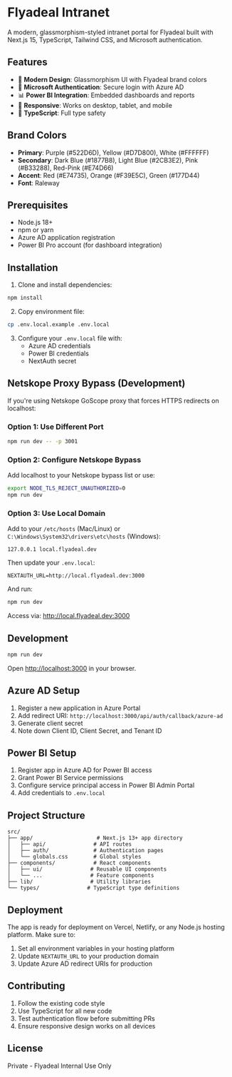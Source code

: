 # Flyadeal Intranet

A modern, glassmorphism-styled intranet portal for Flyadeal built with Next.js 15, TypeScript, Tailwind CSS, and Microsoft authentication.

## Features

- 🎨 **Modern Design**: Glassmorphism UI with Flyadeal brand colors
- 🔐 **Microsoft Authentication**: Secure login with Azure AD
- 📊 **Power BI Integration**: Embedded dashboards and reports
- 📱 **Responsive**: Works on desktop, tablet, and mobile
- 🎯 **TypeScript**: Full type safety

## Brand Colors

- **Primary**: Purple (#522D6D), Yellow (#D7D800), White (#FFFFFF)
- **Secondary**: Dark Blue (#1877B8), Light Blue (#2CB3E2), Pink (#B33288), Red-Pink (#E74D66)
- **Accent**: Red (#E74735), Orange (#F39E5C), Green (#177D44)
- **Font**: Raleway

## Prerequisites

- Node.js 18+ 
- npm or yarn
- Azure AD application registration
- Power BI Pro account (for dashboard integration)

## Installation

1. Clone and install dependencies:
```bash
npm install
```

2. Copy environment file:
```bash
cp .env.local.example .env.local
```

3. Configure your `.env.local` file with:
   - Azure AD credentials
   - Power BI credentials  
   - NextAuth secret

## Netskope Proxy Bypass (Development)

If you're using Netskope GoScope proxy that forces HTTPS redirects on localhost:

### Option 1: Use Different Port
```bash
npm run dev -- -p 3001
```

### Option 2: Configure Netskope Bypass
Add localhost to your Netskope bypass list or use:
```bash
export NODE_TLS_REJECT_UNAUTHORIZED=0
npm run dev
```

### Option 3: Use Local Domain
Add to your `/etc/hosts` (Mac/Linux) or `C:\Windows\System32\drivers\etc\hosts` (Windows):
```
127.0.0.1 local.flyadeal.dev
```

Then update your `.env.local`:
```
NEXTAUTH_URL=http://local.flyadeal.dev:3000
```

And run:
```bash
npm run dev
```

Access via: http://local.flyadeal.dev:3000

## Development

```bash
npm run dev
```

Open [http://localhost:3000](http://localhost:3000) in your browser.

## Azure AD Setup

1. Register a new application in Azure Portal
2. Add redirect URI: `http://localhost:3000/api/auth/callback/azure-ad`
3. Generate client secret
4. Note down Client ID, Client Secret, and Tenant ID

## Power BI Setup

1. Register app in Azure AD for Power BI access
2. Grant Power BI Service permissions
3. Configure service principal access in Power BI Admin Portal
4. Add credentials to `.env.local`

## Project Structure

```
src/
├── app/                    # Next.js 13+ app directory
│   ├── api/               # API routes
│   ├── auth/              # Authentication pages
│   └── globals.css        # Global styles
├── components/            # React components
│   ├── ui/               # Reusable UI components
│   └── ...               # Feature components
├── lib/                  # Utility libraries
└── types/               # TypeScript type definitions
```

## Deployment

The app is ready for deployment on Vercel, Netlify, or any Node.js hosting platform. Make sure to:

1. Set all environment variables in your hosting platform
2. Update `NEXTAUTH_URL` to your production domain
3. Update Azure AD redirect URIs for production

## Contributing

1. Follow the existing code style
2. Use TypeScript for all new code
3. Test authentication flow before submitting PRs
4. Ensure responsive design works on all devices

## License

Private - Flyadeal Internal Use Only